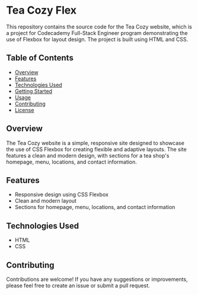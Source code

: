 # Tea Cozy Flex

This repository contains the source code for the Tea Cozy website, which is a project for Codecademy Full-Stack Engineer program demonstrating the use of Flexbox for layout design. The project is built using HTML and CSS.

## Table of Contents
- [Overview](#overview)
- [Features](#features)
- [Technologies Used](#technologies-used)
- [Getting Started](#getting-started)
- [Usage](#usage)
- [Contributing](#contributing)
- [License](#license)

## Overview
The Tea Cozy website is a simple, responsive site designed to showcase the use of CSS Flexbox for creating flexible and adaptive layouts. The site features a clean and modern design, with sections for a tea shop's homepage, menu, locations, and contact information.

## Features
- Responsive design using CSS Flexbox
- Clean and modern layout
- Sections for homepage, menu, locations, and contact information

## Technologies Used
- HTML
- CSS

## Contributing
Contributions are welcome! If you have any suggestions or improvements, please feel free to create an issue or submit a pull request.
